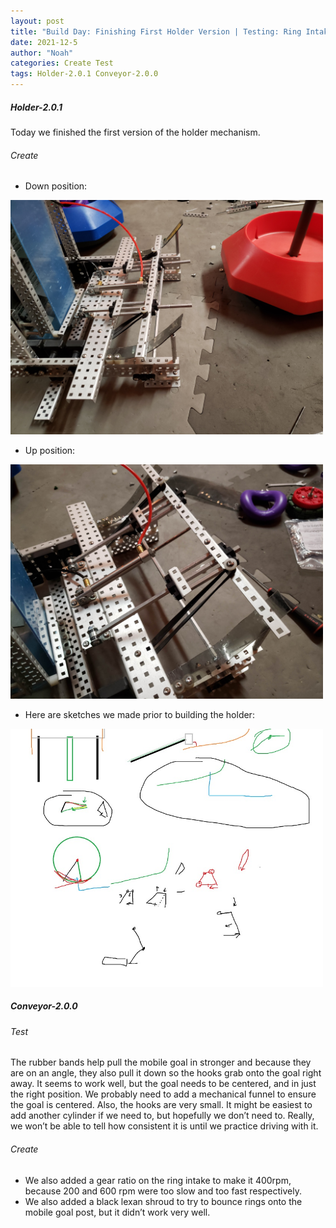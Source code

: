 ```yaml
---
layout: post
title: "Build Day: Finishing First Holder Version | Testing: Ring Intake"
date: 2021-12-5
author: "Noah"
categories: Create Test
tags: Holder-2.0.1 Conveyor-2.0.0
---
```

##### Holder-2.0.1

Today we finished the first version of the holder mechanism.

###### Create

- Down position: 

<img class="responsive-img" width="500" src="/assets/pics/Photos-001/20211205_180450.jpg">

- Up position: 

<img class="responsive-img" width="500" src="/assets/pics/Photos-001/20211205_175942.jpg">

- Here are sketches we made prior to building the holder:

<img class="responsive-img" width="500" src="/assets/pics/building/robot-3/TERRIBLEDRAWING.jpg">

##### Conveyor-2.0.0

###### Test

The rubber bands help pull the mobile goal in stronger and because they are on an angle, they also pull it down so the hooks grab onto the goal right away.
It seems to work well, but the goal needs to be centered, and in just the right position. We probably need to add a mechanical funnel to ensure the goal is centered. Also, the hooks are very small. It might be easiest to add another cylinder if we need to, but hopefully we don’t need to. Really, we won’t be able to tell how consistent it is until we practice driving with it.

###### Create
- We also added a gear ratio on the ring intake to make it 400rpm, because 200 and 600 rpm were too slow and too fast respectively.
- We also added a black lexan shroud to try to bounce rings onto the mobile goal post, but it didn’t work very well.
